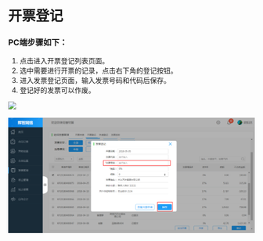 # 开票登记

### PC端步骤如下：

1. 点击进入开票登记列表页面。
2. 选中需要进行开票的记录，点击右下角的登记按钮。
3. 进入发票登记页面，输入发票号码和代码后保存。
4. 登记好的发票可以作废。



![](/assets/是.png)

![](/assets/发票22.png)


